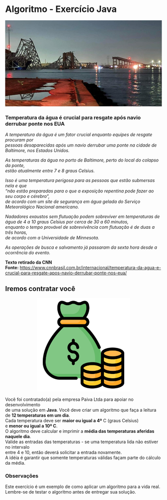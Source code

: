 # Algoritmo - Exercício Java

<p align="center">
    <img src="./image/ponte.jfif" width="700" alt="Ponte" source media="(border: 8px solid red;)">
</p>

### Temperatura da água é crucial para resgate após navio derrubar ponte nos EUA

_A temperatura da água é um fator crucial enquanto equipes de resgate procuram por_<br>
_pessoas desaparecidas após um navio derrubar uma ponte na cidade de Baltimore, nos Estados Unidos._

_As temperaturas da água no porto de Baltimore, perto do local do colapso da ponte,_<br>
_estão atualmente entre 7 e 8 graus Celsius._

_Isso é uma temperatura perigosa para as pessoas que estão submersas nela e que_<br>
_“não estão preparadas para o que a exposição repentina pode fazer ao seu corpo e cérebro”,_ <br>
_de acordo com um site de segurança em água gelada do Serviço Meteorológico Nacional americano._ <br>

_Nadadores exaustos sem flutuação podem sobreviver em temperaturas de_ <br>
_água de 4 a 10 graus Celsius por cerca de 30 a 60 minutos,_ <br>
_enquanto o tempo provável de sobrevivência com flutuação é de duas a três horas,_ <br>
_de acordo com a Universidade de Minnesota._

_As operações de busca e salvamento já passaram da sexta hora desde a ocorrência do evento._

**Texto retirado da CNN** <br>
**Fonte:** https://www.cnnbrasil.com.br/internacional/temperatura-da-agua-e-crucial-para-resgate-apos-navio-derrubar-ponte-nos-eua/

## Iremos contratar você

<p align="center">
    <img src="./image/money.png" width="300" alt="money" source media="(border: 8px solid red;)">
</p>

Você foi contratado(a) pela empresa Paiva Ltda para apoiar no desenvolvimento <br>
de uma solução em **Java**.
Você deve criar um algoritmo que faça a leitura de **12 temperaturas em um dia**.<br>
Cada temperatura deve ser **maior ou igual a 4º** C (graus Celsius)<br>
e **menor ou igual a 10º C**. <br>
O algoritmo deve calcular e imprimir a **média das temperaturas aferidas naquele dia**.<br>
Valide as entradas das temperaturas - se uma temperatura lida não estiver no intervalo<br>
entre 4 e 10, então deverá solicitar a entrada novamente.<br>
A idéia é garantir que somente temperaturas válidas façam parte do cálculo da média.

### Observações

Este exercício é um exemplo de como aplicar um algoritmo para a vida real.<br>
Lembre-se de testar o algoritmo antes de entregar sua solução.


